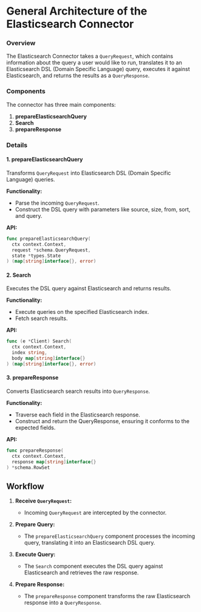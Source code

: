 # General Architecture of the Elasticsearch Connector

### Overview

The Elasticsearch Connector takes a `QueryRequest`, which contains information about the query a user would like to run, translates it to an Elasticsearch DSL (Domain Specific Language) query, executes it against Elasticsearch, and returns the results as a `QueryResponse`.

### Components

The connector has three main components:

1. **prepareElasticsearchQuery**
2. **Search**
3. **prepareResponse**

### Details

#### 1. prepareElasticsearchQuery

Transforms `QueryRequest` into Elasticsearch DSL (Domain Specific Language) queries.

**Functionality:**
- Parse the incoming `QueryRequest`.
- Construct the DSL query with parameters like source, size, from, sort, and query.

**API:**

```go
func prepareElasticsearchQuery(
  ctx context.Context, 
  request *schema.QueryRequest, 
  state *types.State
) (map[string]interface{}, error)
```

#### 2. Search

Executes the DSL query against Elasticsearch and returns results.

**Functionality:**
- Execute queries on the specified Elasticsearch index.
- Fetch search results.

**API:**

```go
func (e *Client) Search(
  ctx context.Context,
  index string, 
  body map[string]interface{}
) (map[string]interface{}, error)
```

#### 3. prepareResponse

Converts Elasticsearch search results into `QueryResponse`.

**Functionality:**
- Traverse each field in the Elasticsearch response.
- Construct and return the QueryResponse, ensuring it conforms to the expected fields.

**API:**

```go
func prepareResponse(
  ctx context.Context, 
  response map[string]interface{}
) *schema.RowSet
```
## Workflow

1. **Receive `QueryRequest`:**
   - Incoming `QueryRequest` are intercepted by the connector.

2. **Prepare Query:**
   - The `prepareElasticsearchQuery` component processes the incoming query, translating it into an Elasticsearch DSL query.

3. **Execute Query:**
   - The `Search` component executes the DSL query against Elasticsearch and retrieves the raw response.

4. **Prepare Response:**
   - The `prepareResponse` component transforms the raw Elasticsearch response into a `QueryResponse`.